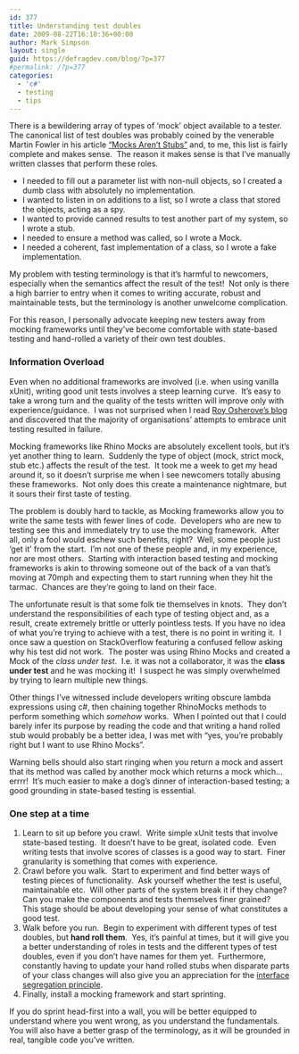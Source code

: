 ```yaml
---
id: 377
title: Understanding test doubles
date: 2009-08-22T16:10:36+00:00
author: Mark Simpson
layout: single
guid: https://defragdev.com/blog/?p=377
#permalink: /?p=377
categories:
  - 'c#'
  - testing
  - tips
---
```

There is a bewildering array of types of &#8216;mock&#8217; object available to a tester.  The canonical list of test doubles was probably coined by the venerable Martin Fowler in his article [&#8220;Mocks Aren&#8217;t Stubs&#8221;](http://martinfowler.com/articles/mocksArentStubs.html) and, to me, this list is fairly complete and makes sense.  The reason it makes sense is that I&#8217;ve manually written classes that perform these roles.

  * I needed to fill out a parameter list with non-null objects, so I created a dumb class with absolutely no implementation.
  * I wanted to listen in on additions to a list, so I wrote a class that stored the objects, acting as a spy.
  * I wanted to provide canned results to test another part of my system, so I wrote a stub.
  * I needed to ensure a method was called, so I wrote a Mock.
  * I needed a coherent, fast implementation of a class, so I wrote a fake implementation.

My problem with testing terminology is that it&#8217;s harmful to newcomers, especially when the semantics affect the result of the test!  Not only is there a high barrier to entry when it comes to writing accurate, robust and maintainable tests, but the terminology is another unwelcome complication.

For this reason, I personally advocate keeping new testers away from mocking frameworks until they&#8217;ve become comfortable with state-based testing and hand-rolled a variety of their own test doubles.

### Information Overload

Even when no additional frameworks are involved (i.e. when using vanilla xUnit), writing good unit tests involves a steep learning curve.  It&#8217;s easy to take a wrong turn and the quality of the tests written will improve only with experience/guidance.  I was not surprised when I read [Roy Osherove&#8217;s blog](http://weblogs.asp.net/rosherove/archive/2008/09/20/goodbye-mocks-farewell-stubs.aspx) and discovered that the majority of organisations&#8217; attempts to embrace unit testing resulted in failure.

Mocking frameworks like Rhino Mocks are absolutely excellent tools, but it&#8217;s yet another thing to learn.  Suddenly the type of object (mock, strict mock, stub etc.) affects the result of the test.  It took me a week to get my head around it, so it doesn&#8217;t surprise me when I see newcomers totally abusing these frameworks.  Not only does this create a maintenance nightmare, but it sours their first taste of testing.

The problem is doubly hard to tackle, as Mocking frameworks allow you to write the same tests with fewer lines of code.  Developers who are new to testing see this and immediately try to use the mocking framework.  After all, only a fool would eschew such benefits, right?  Well, some people just &#8216;get it&#8217; from the start.  I&#8217;m not one of these people and, in my experience, nor are most others.  Starting with interaction based testing and mocking frameworks is akin to throwing someone out of the back of a van that&#8217;s moving at 70mph and expecting them to start running when they hit the tarmac.  Chances are they&#8217;re going to land on their face.

The unfortunate result is that some folk tie themselves in knots.  They don&#8217;t understand the responsibilities of each type of testing object and, as a result, create extremely brittle or utterly pointless tests. If you have no idea of what you&#8217;re trying to achieve with a test, there is no point in writing it.  I once saw a question on StackOverflow featuring a confused fellow asking why his test did not work.  The poster was using Rhino Mocks and created a Mock of the _class under test_.  I.e. it was not a collaborator, it was the **class under test** and he was mocking it!  I suspect he was simply overwhelmed by trying to learn multiple new things.

Other things I&#8217;ve witnessed include developers writing obscure lambda expressions using c#, then chaining together RhinoMocks methods to perform something which _somehow_ works.  When I pointed out that I could barely infer its purpose by reading the code and that writing a hand rolled stub would probably be a better idea, I was met with &#8220;yes, you&#8217;re probably right but I want to use Rhino Mocks&#8221;.

Warning bells should also start ringing when you return a mock and assert that its method was called by another mock which returns a mock which&#8230; errrr!  It&#8217;s much easier to make a dog&#8217;s dinner of interaction-based testing; a good grounding in state-based testing is essential.

### One step at a time

  1. Learn to sit up before you crawl.  Write simple xUnit tests that involve state-based testing.  It doesn&#8217;t have to be great, isolated code.  Even writing tests that involve scores of classes is a good way to start.  Finer granularity is something that comes with experience.
  2. Crawl before you walk.  Start to experiment and find better ways of testing pieces of functionality.  Ask yourself whether the test is useful, maintainable etc.  Will other parts of the system break it if they change?  Can you make the components and tests themselves finer grained?  This stage should be about developing your sense of what constitutes a good test.
  3. Walk before you run.  Begin to experiment with different types of test doubles, but **hand roll them**.  Yes, it&#8217;s painful at times, but it will give you a better understanding of roles in tests and the different types of test doubles, even if you don&#8217;t have names for them yet.  Furthermore, constantly having to update your hand rolled stubs when disparate parts of your class changes will also give you an appreciation for the [interface segregation principle](http://www.globalnerdy.com/wordpress/wp-content/uploads/2009/07/interface_segregation_principle.jpg).
  4. Finally, install a mocking framework and start sprinting.



If you do sprint head-first into a wall, you will be better equipped to understand where you went wrong, as you understand the fundamentals.  You will also have a better grasp of the terminology, as it will be grounded in real, tangible code you&#8217;ve written.